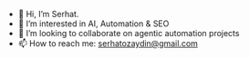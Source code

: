 - 👋 Hi, I’m Serhat.
- 👀 I’m interested in AI, Automation & SEO
- 💞️ I’m looking to collaborate on agentic automation projects
- 📫 How to reach me: serhatozaydin@gmail.com

<!---
serhato/serhato is a ✨ special ✨ repository because its `README.md` (this file) appears on your GitHub profile.
You can click the Preview link to take a look at your changes.
--->
